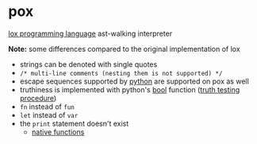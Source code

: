# pox

[lox programming language](https://craftinginterpreters.com/) ast-walking interpreter

**Note:** some differences compared to the original implementation of lox
- strings can be denoted with single quotes
- `/* multi-line comments (nesting them is not supported) */`
- escape sequences supported by [python](https://github.com/python/cpython/blob/f62ad4f2c4214fdc05cc45c27a5c068553c7942c/Objects/bytesobject.c#L1062) are supported on pox as well
- truthiness is implemented with python's [bool](https://docs.python.org/3/library/functions.html#bool) function ([truth testing procedure](https://docs.python.org/3/library/stdtypes.html#truth))
- `fn` instead of `fun`
- `let` instead of `var`
- the `print` statement doesn't exist
  - [native functions](https://github.com/fxxf/pox/blob/main/pox/interpreter/native.py)
